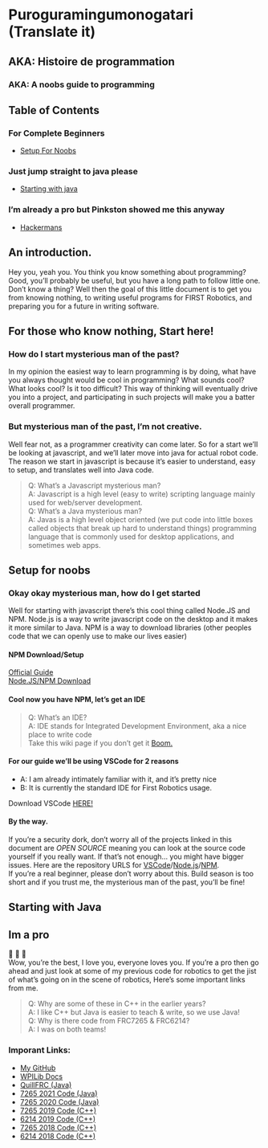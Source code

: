 <h1 id="puroguramingumonogatari-translate-it">Puroguramingumonogatari (Translate it)</h1>
<h2 id="aka-histoire-de-programmation">AKA: Histoire de programmation</h2>
<h3 id="aka--a-noobs-guide-to-programming">AKA:  A noobs guide to programming</h3>
<h2 id="table-of-contents">Table of Contents</h2>
<h3 id="for-complete-beginners">For Complete Beginners</h3>
<ul>
<li><a href="#setup-for-noobs">Setup For Noobs</a></li>
</ul>
<h3 id="just-jump-straight-to-java-please">Just jump straight to java please</h3>
<ul>
<li><a href="#starting-with-java">Starting with java</a></li>
</ul>
<h3 id="im-already-a-pro-but-pinkston-showed-me-this-anyway">I’m already a pro but Pinkston showed me this anyway</h3>
<ul>
<li><a href="#im-a-pro">Hackermans</a></li>
</ul>
<h2 id="an-introduction.">An introduction.</h2>
<p>Hey you, yeah you. You think you know something about programming? Good, you’ll probably be useful, but you have a long path to follow little one. Don’t know a thing? Well then the goal of this little document is to get you from knowing nothing, to writing useful programs for FIRST Robotics, and preparing you for a future in writing software.</p>
<h2 id="for-those-who-know-nothing-start-here">For those who know nothing, Start here!</h2>
<h3 id="how-do-i-start-mysterious-man-of-the-past">How do I start mysterious man of the past?</h3>
<p>In my opinion the easiest way to learn programming is by doing, what have you always thought would be cool in programming? What sounds cool? What looks cool? Is it too difficult? This way of thinking will eventually drive you into a project, and participating in such projects will make you a batter overall programmer.</p>
<h3 id="but-mysterious-man-of-the-past-im-not-creative.">But mysterious man of the past, I’m not creative.</h3>
<p>Well fear not, as a programmer creativity can come later. So for a start we’ll be looking at javascript, and we’ll later move into java for actual robot code. The reason we start in javascript is because it’s easier to understand, easy to setup, and translates well into Java code.</p>
<blockquote>
<p>Q: What’s a Javascript mysterious man?<br>
A: Javascript is a high level (easy to write) scripting language mainly used for web/server development.<br>
Q: What’s a Java mysterious man?<br>
A: Javas is a high level object oriented (we put code into little boxes called objects that break up hard to understand things) programming language that is commonly used for desktop applications, and sometimes web apps.</p>
</blockquote>
<h2 id="setup-for-noobs">Setup for noobs</h2>
<h3 id="okay-okay-mysterious-man-how-do-i-get-started">Okay okay mysterious man, how do I get started</h3>
<p>Well for starting with javascript there’s this cool thing called Node.JS and NPM. Node.js is a way to write javascript code on the desktop and it makes it more similar to Java. NPM is a way to download libraries (other peoples code that we can openly use to make our lives easier)</p>
<h4 id="npm-downloadsetup">NPM Download/Setup</h4>
<p><a href="https://docs.npmjs.com/downloading-and-installing-node-js-and-npm">Official Guide</a><br>
<a href="https://nodejs.org/en/download/">Node.JS/NPM Download </a></p>
<h4 id="cool-now-you-have-npm-lets-get-an-ide">Cool now you have NPM, let’s get an IDE</h4>
<blockquote>
<p>Q: What’s an IDE?<br>
A: IDE stands for Integrated Development Environment, aka a nice place to write code<br>
Take this wiki page if you don’t get it <a href="https://en.wikipedia.org/wiki/Integrated_development_environment">Boom.</a></p>
</blockquote>
<h4 id="for-our-guide-well-be-using-vscode-for-2-reasons">For our guide we’ll be using VSCode for 2 reasons</h4>
<ul>
<li>A: I am already intimately familiar with it, and it’s pretty nice</li>
<li>B: It is currently the standard IDE for First Robotics usage.</li>
</ul>
<p>Download VSCode <a href="https://code.visualstudio.com/">HERE!</a></p>
<h4 id="by-the-way.">By the way.</h4>
<p>If you’re a security dork, don’t worry all of the projects linked in this document are <em>OPEN SOURCE</em> meaning you can look at the source code yourself if you really want. If that’s not enough… you might have bigger issues. Here are the repository URLS for <a href="https://github.com/microsoft/vscode">VSCode</a>/<a href="https://github.com/nodejs/node">Node.js</a>/<a href="https://github.com/npm/cli">NPM</a>.<br>
If you’re a real beginner, please don’t worry about this. Build season is too short and if you trust me, the mysterious man of the past, you’ll be fine!</p>
<h2 id="starting-with-java">Starting with Java</h2>
<h2 id="im-a-pro">Im a pro</h2>
<p>👏 👏 👏<br>
Wow, you’re the best, I love you, everyone loves you. If you’re a pro then go ahead and just look at some of my previous code for robotics to get the jist of what’s going on in the scene of robotics, Here’s some important links from me.</p>
<blockquote>
<p>Q: Why are some of these in C++ in the earlier years?<br>
A: I like C++ but Java is easier to teach &amp; write, so we use Java!<br>
Q: Why is there code from FRC7265 &amp; FRC6214?<br>
A: I was on both teams!</p>
</blockquote>
<h3 id="imporant-links">Imporant Links:</h3>
<ul>
<li><a href="https://github.com/QuillDev">My GitHub</a></li>
<li><a href="https://docs.wpilib.org/en/stable/">WPILib Docs</a></li>
<li><a href="https://github.com/QuillDev/QuillFRC">QuillFRC (Java)</a></li>
<li><a href="https://github.com/QuillDev/FRC-2021">7265 2021 Code (Java)</a></li>
<li><a href="https://github.com/QuillDev/FRC-2020-Code-Release">7265 2020 Code (Java)</a></li>
<li><a href="https://github.com/QuillDev/SkeleThor">7265 2019 Code (C++)</a></li>
<li><a href="https://github.com/6214frc/Wrench">6214 2019 Code (C++)</a></li>
<li><a href="https://github.com/QuillDev/FIRST-Power-UP-2018">7265 2018 Code (C++)</a></li>
<li><a href="https://github.com/6214frc/20186214">6214 2018 Code (C++)</a></li>
</ul>

